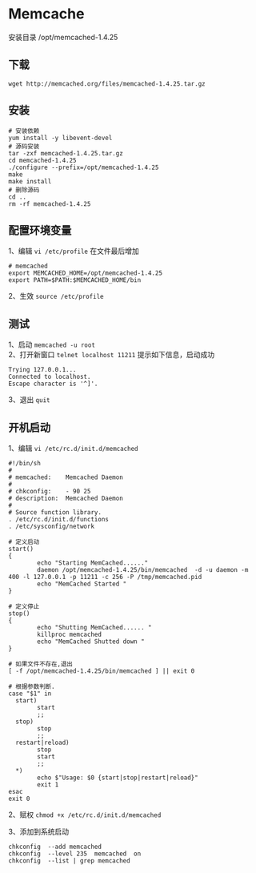 # Memcache

安装目录 /opt/memcached-1.4.25

## 下载
`wget http://memcached.org/files/memcached-1.4.25.tar.gz`

## 安装
```
# 安装依赖
yum install -y libevent-devel
# 源码安装
tar -zxf memcached-1.4.25.tar.gz
cd memcached-1.4.25
./configure --prefix=/opt/memcached-1.4.25
make
make install
# 删除源码
cd ..
rm -rf memcached-1.4.25
```

## 配置环境变量
1、编辑 `vi /etc/profile` 在文件最后增加 <br>
```
# memcached
export MEMCACHED_HOME=/opt/memcached-1.4.25
export PATH=$PATH:$MEMCACHED_HOME/bin
```
2、生效 `source /etc/profile`

## 测试
1、启动 `memcached -u root` <br>
2、打开新窗口 `telnet localhost 11211` 提示如下信息，启动成功 <br>
```
Trying 127.0.0.1...
Connected to localhost.
Escape character is '^]'.

```
3、退出 `quit`


## 开机启动
1、编辑 `vi /etc/rc.d/init.d/memcached`

```
#!/bin/sh
#
# memcached:    Memcached Daemon
#
# chkconfig:    - 90 25 
# description:  Memcached Daemon
#
# Source function library.
. /etc/rc.d/init.d/functions
. /etc/sysconfig/network
 
# 定义启动
start() 
{
        echo "Starting MemCached......"
        daemon /opt/memcached-1.4.25/bin/memcached  -d -u daemon -m 400 -l 127.0.0.1 -p 11211 -c 256 -P /tmp/memcached.pid
        echo "MemCached Started "
}

# 定义停止
stop() 
{
        echo "Shutting MemCached...... "
        killproc memcached 
        echo "MemCached Shutted down "
}

# 如果文件不存在,退出
[ -f /opt/memcached-1.4.25/bin/memcached ] || exit 0
 
# 根据参数判断.
case "$1" in
  start)
        start
        ;;
  stop)
        stop
        ;;
  restart|reload)
        stop
        start
        ;;
  *)
        echo $"Usage: $0 {start|stop|restart|reload}"
        exit 1
esac
exit 0
```

2、赋权 `chmod +x /etc/rc.d/init.d/memcached`

3、添加到系统启动
```
chkconfig  --add memcached
chkconfig  --level 235  memcached  on
chkconfig  --list | grep memcached
```




